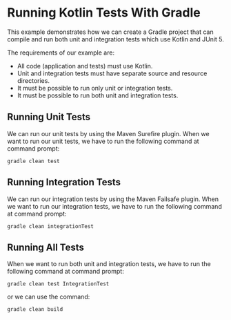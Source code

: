 # Running Kotlin Tests With Gradle

This example demonstrates how we can create a Gradle project that can compile and run 
both unit and integration tests which use Kotlin and JUnit 5.

The requirements of our example are:

* All code (application and tests) must use Kotlin.
* Unit and integration tests must have separate source and resource directories.
* It must be possible to run only unit or integration tests.
* It must be possible to run both unit and integration tests.

## Running Unit Tests

We can run our unit tests by using the Maven Surefire plugin. When we want to run
our unit tests, we have to run the following command at command prompt:

    gradle clean test

## Running Integration Tests

We can run our integration tests by using the Maven Failsafe plugin. When we want to
run our integration tests, we have to run the following command at command prompt:

    gradle clean integrationTest
    
## Running All Tests

When we want to run both unit and integration tests, we have to run the following
command at command prompt:

    gradle clean test IntegrationTest       

or we can use the command:

    gradle clean build
